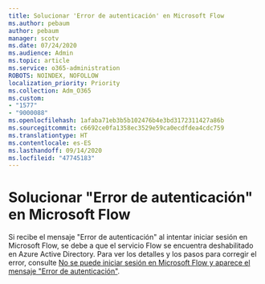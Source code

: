 ```yaml
---
title: Solucionar 'Error de autenticación' en Microsoft Flow
ms.author: pebaum
author: pebaum
manager: scotv
ms.date: 07/24/2020
ms.audience: Admin
ms.topic: article
ms.service: o365-administration
ROBOTS: NOINDEX, NOFOLLOW
localization_priority: Priority
ms.collection: Adm_O365
ms.custom:
- "1577"
- "9000088"
ms.openlocfilehash: 1afaba71eb3b5b102476b4e3bd3172311427a86b
ms.sourcegitcommit: c6692ce0fa1358ec3529e59ca0ecdfdea4cdc759
ms.translationtype: HT
ms.contentlocale: es-ES
ms.lasthandoff: 09/14/2020
ms.locfileid: "47745183"
---
```

# <a name="fix-authentication-failed-errors-in-microsoft-flow"></a>Solucionar "Error de autenticación" en Microsoft Flow

Si recibe el mensaje "Error de autenticación" al intentar iniciar sesión en Microsoft Flow, se debe a que el servicio Flow se encuentra deshabilitado en Azure Active Directory. Para ver los detalles y los pasos para corregir el error, consulte [No se puede iniciar sesión en Microsoft Flow y aparece el mensaje "Error de autenticación"](https://support.microsoft.com/help/4316891).
